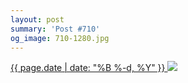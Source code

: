 ```yaml
---
layout: post
summary: 'Post #710'
og_image: 710-1280.jpg
---
```


<p>
 <time>
  <a href="/710">
   {{ page.date | date: "%B %-d, %Y" }}
  </a>
 </time>
 <a href="/710">
  <img data-taken="9/30/2017" sizes="(min-width: 700px) 50vw, calc(100vw - 2rem)" src="{{ site.assets_url }}/710-640.jpg" srcset="{{ site.assets_url }}/710-320.jpg 320w, {{ site.assets_url }}/710-640.jpg 640w, {{ site.assets_url }}/710-960.jpg 960w, {{ site.assets_url }}/710-1280.jpg 1280w"/>
 </a>
</p>
